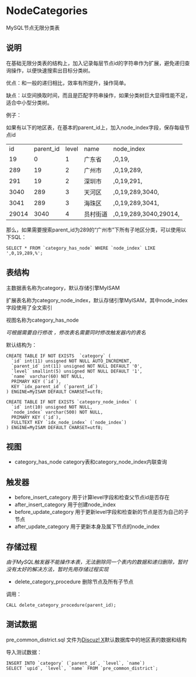 # NodeCategories
MySQL节点无限分类表

## 说明

在基础无限分类表的结构上，加入记录每层节点id的字符串作为扩展，避免递归查询操作，以便快速搜索出目标分类树。

优点：和一般的递归相比，效率有所提升，操作简单。

缺点：以空间换取时间，而且是匹配字符串操作，如果分类树巨大显得性能不足，适合中小型分类树。

例子：

如果有以下的地区表，在基本的parent_id上，加入node_index字段，保存每级节点id

<table>
<tr>
<td>id</td>
<td>parent_id</td>
<td>level</td>
<td>name</td>
<td>node_index</td>
</tr>

<tr>
<td>19</td>
<td>0</td>
<td>1</td>
<td>广东省</td>
<td>,0,19,</td>
</tr>

<tr>
<td>289</td>
<td>19</td>
<td>2</td>
<td>广州市</td>
<td>,0,19,289,</td>
</tr>

<tr>
<td>291</td>
<td>19</td>
<td>2</td>
<td>深圳市</td>
<td>,0,19,291,</td>
</tr>

<tr>
<td>3040</td>
<td>289</td>
<td>3</td>
<td>天河区</td>
<td>,0,19,289,3040,</td>
</tr>

<tr>
<td>3041</td>
<td>289</td>
<td>3</td>
<td>海珠区</td>
<td>,0,19,289,3041,</td>
</tr>

<tr>
<td>29014</td>
<td>3040</td>
<td>4</td>
<td>员村街道</td>
<td>,0,19,289,3040,29014,</td>
</tr>

</table>

那么，如果需要搜索parent_id为289的“广州市”下所有子地区分类，可以使用以下SQL：

	SELECT * FROM `category_has_node` WHERE `node_index` LIKE ',0,19,289,%';


## 表结构

主数据表名称为category，默认存储引擎MyISAM

扩展表名称为category_node_index，默认存储引擎MyISAM，其中node_index字段使用了全文索引

视图名称为category_has_node

_可根据需要自行修改 ，修改表名需要同时修改触发器内的表名_

默认结构为：
	
	CREATE TABLE IF NOT EXISTS  `category` (
	  `id` int(11) unsigned NOT NULL AUTO_INCREMENT,
	  `parent_id` int(11) unsigned NOT NULL DEFAULT '0',
	  `level` smallint(5) unsigned NOT NULL DEFAULT '1',
	  `name` varchar(60) NOT NULL,
	  PRIMARY KEY (`id`),
	  KEY `idx_parent_id` (`parent_id`)
	) ENGINE=MyISAM DEFAULT CHARSET=utf8;

	CREATE TABLE IF NOT EXISTS `category_node_index` (
	  `id` int(10) unsigned NOT NULL,
	  `node_index` varchar(500) NOT NULL,
	  PRIMARY KEY (`id`),
	  FULLTEXT KEY `idx_node_index` (`node_index`)
	) ENGINE=MyISAM DEFAULT CHARSET=utf8;

## 视图
* category_has_node category表和category_node_index内联查询

## 触发器

* before_insert_category 用于计算level字段和检查父节点id是否存在
* after_insert_category 用于创建node_index
* before_update_category 用于更新level字段和检查新的节点是否为自己的子节点
* after_update_category 用于更新本身及属下节点的node_index

## 存储过程

_由于MySQL触发器不能操作本表，无法删除同一个表内的数据和递归删除，暂时没有太好的解决方法，暂时先用存储过程实现_

* delete_category_procedure 删除节点及所有子节点

调用：

	CALL delete_category_procedure(parent_id);



## 测试数据

pre_common_district.sql 文件为[Discuz! X](http://www.comsenz.com/products/discuz/)默认数据库中的地区表的数据和结构

导入测试数据：

	INSERT INTO `category` (`parent_id`, `level`, `name`) 
	SELECT `upid`, `level`, `name` FROM `pre_common_district`;
